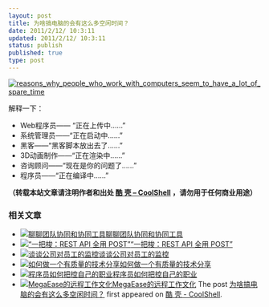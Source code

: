 ```yaml
---
layout: post
title: 为啥搞电脑的会有这么多空闲时间？
date: 2011/2/12/ 10:3:11
updated: 2011/2/12/ 10:3:11
status: publish
published: true
type: post
---
```


[![](https://coolshell.cn/wp-content/uploads/2011/02/reasons_why_people_who_work_with_computers_seem_to_have_a_lot_of_spare_time.png "reasons_why_people_who_work_with_computers_seem_to_have_a_lot_of_spare_time")](https://coolshell.cn/wp-content/uploads/2011/02/reasons_why_people_who_work_with_computers_seem_to_have_a_lot_of_spare_time.png)


解释一下：



* Web程序员—— “正在上传中……”
* 系统管理员——“正在启动中……”
* 黑客——“黑客脚本放出去了……”
* 3D动画制作——“正在渲染中……”
* 咨询顾问——“现在是你的问题了……”
* 程序员——“正在编译中……”




**（转载本站文章请注明作者和出处 [酷 壳 – CoolShell](https://coolshell.cn/) ，请勿用于任何商业用途）**



### 相关文章

* [![聊聊团队协同和协同工具](https://coolshell.cn/wp-content/uploads/2022/10/communication-150x150.png)](https://coolshell.cn/articles/22298.html)[聊聊团队协同和协同工具](https://coolshell.cn/articles/22298.html)
* [![“一把梭：REST API 全用 POST”](https://coolshell.cn/wp-content/uploads/2022/02/http_method-150x150.png)](https://coolshell.cn/articles/22173.html)[“一把梭：REST API 全用 POST”](https://coolshell.cn/articles/22173.html)
* [![谈谈公司对员工的监控](https://coolshell.cn/wp-content/uploads/2022/02/monitoring-150x150.jpeg)](https://coolshell.cn/articles/22157.html)[谈谈公司对员工的监控](https://coolshell.cn/articles/22157.html)
* [![如何做一个有质量的技术分享](https://coolshell.cn/wp-content/uploads/2021/07/knowledge_sharing-300x169-1-150x150.jpeg)](https://coolshell.cn/articles/21589.html)[如何做一个有质量的技术分享](https://coolshell.cn/articles/21589.html)
* [![程序员如何把控自己的职业](https://coolshell.cn/wp-content/uploads/2020/08/programmer.01-e1596792460687-150x150.png)](https://coolshell.cn/articles/20977.html)[程序员如何把控自己的职业](https://coolshell.cn/articles/20977.html)
* [![MegaEase的远程工作文化](https://coolshell.cn/wp-content/uploads/2020/01/remote-150x150.jpg)](https://coolshell.cn/articles/20765.html)[MegaEase的远程工作文化](https://coolshell.cn/articles/20765.html)
The post [为啥搞电脑的会有这么多空闲时间？](https://coolshell.cn/articles/3672.html) first appeared on [酷 壳 - CoolShell](https://coolshell.cn).